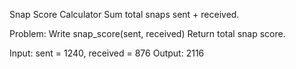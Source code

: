 Snap Score Calculator
Sum total snaps sent + received.

Problem:
Write snap_score(sent, received)
Return total snap score.

Input: sent = 1240, received = 876
Output: 2116